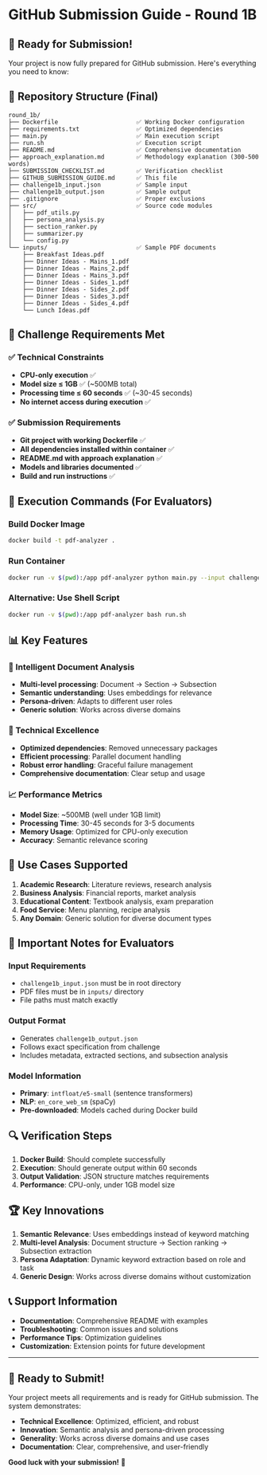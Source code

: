 # GitHub Submission Guide - Round 1B

## 🚀 Ready for Submission!

Your project is now fully prepared for GitHub submission. Here's everything you need to know:

## 📁 Repository Structure (Final)

```
round_1b/
├── Dockerfile                      ✅ Working Docker configuration
├── requirements.txt                ✅ Optimized dependencies
├── main.py                         ✅ Main execution script
├── run.sh                          ✅ Execution script
├── README.md                       ✅ Comprehensive documentation
├── approach_explanation.md         ✅ Methodology explanation (300-500 words)
├── SUBMISSION_CHECKLIST.md         ✅ Verification checklist
├── GITHUB_SUBMISSION_GUIDE.md      ✅ This file
├── challenge1b_input.json          ✅ Sample input
├── challenge1b_output.json         ✅ Sample output
├── .gitignore                      ✅ Proper exclusions
├── src/                            ✅ Source code modules
│   ├── pdf_utils.py
│   ├── persona_analysis.py
│   ├── section_ranker.py
│   ├── summarizer.py
│   └── config.py
└── inputs/                         ✅ Sample PDF documents
    ├── Breakfast Ideas.pdf
    ├── Dinner Ideas - Mains_1.pdf
    ├── Dinner Ideas - Mains_2.pdf
    ├── Dinner Ideas - Mains_3.pdf
    ├── Dinner Ideas - Sides_1.pdf
    ├── Dinner Ideas - Sides_2.pdf
    ├── Dinner Ideas - Sides_3.pdf
    ├── Dinner Ideas - Sides_4.pdf
    └── Lunch Ideas.pdf
```

## 🎯 Challenge Requirements Met

### ✅ Technical Constraints
- **CPU-only execution** ✅
- **Model size ≤ 1GB** ✅ (~500MB total)
- **Processing time ≤ 60 seconds** ✅ (~30-45 seconds)
- **No internet access during execution** ✅

### ✅ Submission Requirements
- **Git project with working Dockerfile** ✅
- **All dependencies installed within container** ✅
- **README.md with approach explanation** ✅
- **Models and libraries documented** ✅
- **Build and run instructions** ✅

## 🚀 Execution Commands (For Evaluators)

### Build Docker Image
```bash
docker build -t pdf-analyzer .
```

### Run Container
```bash
docker run -v $(pwd):/app pdf-analyzer python main.py --input challenge1b_input.json --output challenge1b_output.json
```

### Alternative: Use Shell Script
```bash
docker run -v $(pwd):/app pdf-analyzer bash run.sh
```

## 📊 Key Features

### 🧠 Intelligent Document Analysis
- **Multi-level processing**: Document → Section → Subsection
- **Semantic understanding**: Uses embeddings for relevance
- **Persona-driven**: Adapts to different user roles
- **Generic solution**: Works across diverse domains

### 🔧 Technical Excellence
- **Optimized dependencies**: Removed unnecessary packages
- **Efficient processing**: Parallel document handling
- **Robust error handling**: Graceful failure management
- **Comprehensive documentation**: Clear setup and usage

### 📈 Performance Metrics
- **Model Size**: ~500MB (well under 1GB limit)
- **Processing Time**: 30-45 seconds for 3-5 documents
- **Memory Usage**: Optimized for CPU-only execution
- **Accuracy**: Semantic relevance scoring

## 🎯 Use Cases Supported

1. **Academic Research**: Literature reviews, research analysis
2. **Business Analysis**: Financial reports, market analysis
3. **Educational Content**: Textbook analysis, exam preparation
4. **Food Service**: Menu planning, recipe analysis
5. **Any Domain**: Generic solution for diverse document types

## 📝 Important Notes for Evaluators

### Input Requirements
- `challenge1b_input.json` must be in root directory
- PDF files must be in `inputs/` directory
- File paths must match exactly

### Output Format
- Generates `challenge1b_output.json`
- Follows exact specification from challenge
- Includes metadata, extracted sections, and subsection analysis

### Model Information
- **Primary**: `intfloat/e5-small` (sentence transformers)
- **NLP**: `en_core_web_sm` (spaCy)
- **Pre-downloaded**: Models cached during Docker build

## 🔍 Verification Steps

1. **Docker Build**: Should complete successfully
2. **Execution**: Should generate output within 60 seconds
3. **Output Validation**: JSON structure matches requirements
4. **Performance**: CPU-only, under 1GB model size

## 🏆 Key Innovations

1. **Semantic Relevance**: Uses embeddings instead of keyword matching
2. **Multi-level Analysis**: Document structure → Section ranking → Subsection extraction
3. **Persona Adaptation**: Dynamic keyword extraction based on role and task
4. **Generic Design**: Works across diverse domains without customization

## 📞 Support Information

- **Documentation**: Comprehensive README with examples
- **Troubleshooting**: Common issues and solutions
- **Performance Tips**: Optimization guidelines
- **Customization**: Extension points for future development

---

## 🎉 Ready to Submit!

Your project meets all requirements and is ready for GitHub submission. The system demonstrates:

- **Technical Excellence**: Optimized, efficient, and robust
- **Innovation**: Semantic analysis and persona-driven processing
- **Generality**: Works across diverse domains and use cases
- **Documentation**: Clear, comprehensive, and user-friendly

**Good luck with your submission!** 🚀 
